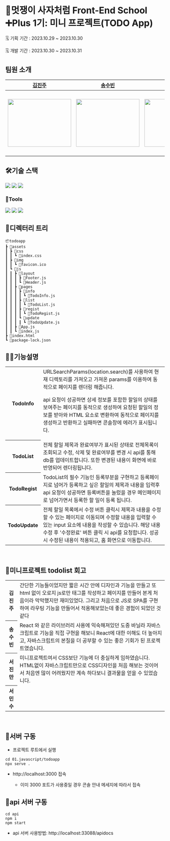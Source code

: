 # 🦁멋쟁이 사자처럼 Front-End School ➕Plus 1기: 미니 프로젝트(TODO App)

🗓️ 기획 기간 : 2023.10.29 ~ 2023.10.30

🗓️ 개발 기간 : 2023.10.30 ~ 2023.10.31

## 팀원 소개

|                                                                                                 [김진주](https://github.com/pearlKinn)                                                                                                  |                                                                                            [송수빈](https://github.com/ssb1565b)                                                                                             |                                                  [서진만](https://github.com/seojinman)                                                   |                                                                                                             [서민수](https://github.com/TocDX)                                                                                                             |
| :-------------------------------------------------------------------------------------------------------------------------------------------------------------------------------------------------------------------------------------: | :--------------------------------------------------------------------------------------------------------------------------------------------------------------------------------------------------------------------------: | :---------------------------------------------------------------------------------------------------------------------------------------: | :--------------------------------------------------------------------------------------------------------------------------------------------------------------------------------------------------------------------------------------------------------: |
| <img width="200" height="150" src="https://cdn.discordapp.com/attachments/1164071632160182347/1168469320393822208/a255f7770b98d619.png?ex=6551e0db&is=653f6bdb&hm=4eb518878b76733f02794269a4a06dff14027664af797a0964c81cb040ee5ee0&" /> | <img width="200" height="150" src="https://cdn.discordapp.com/attachments/1164071632160182347/1168471399321583737/image.png?ex=6551e2ca&is=653f6dca&hm=1b1d13c4280cef96fc284ec3aaef3f24abc278c03ef780e99ee1483721f5366b&" /> | <img width="200" height="150" src="https://github.com/FRONTENDSCHOOL6/ready-act/assets/117728530/31348309-ad72-439f-9420-e4d7f26f8673" /> | <img width="200" height="200" src="https://cdn.discordapp.com/attachments/1164071632160182347/1168468095539626024/KakaoTalk_Image_2023-10-30-17-34-56.png?ex=6551dfb7&is=653f6ab7&hm=af2424b0a86a5d48f4742fb1e68fc1374d1473f864b6de9553596a8b188e74b0&" /> |

## 🛠️기술 스택

 <img src="https://img.shields.io/badge/html5-E34F26?style=for-the-badge&logo=html5&logoColor=white">
 <img src="https://img.shields.io/badge/css-1572B6?style=for-the-badge&logo=css3&logoColor=white">
 <img src="https://img.shields.io/badge/javascript-F7DF1E?style=for-the-badge&logo=javascript&logoColor=black">  
<br/>

### 🧰Tools

<img src="https://img.shields.io/badge/Visual_Studio-5C2D91?style=for-the-badge&logo=visual%20studio&logoColor=white">
  <img src="https://img.shields.io/badge/git-F05032?style=for-the-badge&logo=git&logoColor=white">
<img src="https://img.shields.io/badge/github-181717?style=for-the-badge&logo=github&logoColor=white">

## 📁디렉터리 트리

```
📦todoapp
┣ 📂assets
┃ ┣ 📂css
┃ ┃ ┗ 📜index.css
┃ ┣ 📂img
┃ ┃ ┗ 📜favicon.ico
┃ ┗ 📂js
┃ ┃ ┣ 📂layout
┃ ┃ ┃ ┣ 📜Footer.js
┃ ┃ ┃ ┗ 📜Header.js
┃ ┃ ┣ 📂pages
┃ ┃ ┃ ┣ 📂info
┃ ┃ ┃ ┃ ┗ 📜TodoInfo.js
┃ ┃ ┃ ┣ 📂list
┃ ┃ ┃ ┃ ┗ 📜TodoList.js
┃ ┃ ┃ ┣ 📂regist
┃ ┃ ┃ ┃ ┗ 📜TodoRegist.js
┃ ┃ ┃ ┗ 📂update
┃ ┃ ┃ ┃ ┗ 📜TodoUpdate.js
┃ ┃ ┣ 📜App.js
┃ ┃ ┗ 📜index.js
┣ 📜index.html
┗ 📜package-lock.json
```

## 👩‍💻기능설명

 <table>
  <tr>
    <th>TodoInfo</th>
    <td>URLSearchParams(location.search)를 사용하여 현재 디렉토리를 가져오고 가져온 params를 이용하여 동적으로 페이지를 렌더링 해줍니다.

api 요청이 성공하면 상세 정보를 포함한 할일의 상태를 보여주는 페이지를 동적으로 생성하여
요청된 할일의 정보를 받아와 HTML 요소로 변환하여 동적으로 페이지를 생성하고 반환하고
실패하면 콘솔창에 에러가 표시됩니다.</td>

</tr>
<tr>
<th>TodoList</th>
<td>전체 할일 제목과 완료여부가 표시된 상태로 전체목록이 조회되고 수정, 삭제 및 완료여부를 변경 시 api를 통해 db를 업데이트합니다. 또한 변경된 내용이 화면에 바로 반영되어 렌더링됩니다. </td>
</tr>
<str>
<th>TodoRegist</th>
<td>TodoList의 필수 기능인 등록부분을 구현하고 등록페이지로 넘어가 등록하고 싶은 할일의 제목과 내용을 입력후 api 요청이 성공하면 등록버튼을 눌렀을 경우 메인페이지로 넘어가면서 등록한 할 일이 등록 됩니다. </td>
</str>

<tr>
    <th>TodoUpdate</th>  
    <td>전체 할일 목록에서 수정 버튼 클릭시 제목과 내용을 수정할 수 있는 페이지로 이동되며 수정할 내용을 입력할 수 있는 input 요소에 내용을 작성할 수 있습니다. 해당 내용 수정 후 '수정완료' 버튼 클릭 시 api를 요청합니다. 성공시 수정된 내용이 적용되고, 홈 화면으로 이동합니다. </td>

  </tr>
  </table>
<br>

## 🙊미니프로젝트 todolist 회고

 <table>
  <tr>
    <th>김진주</th>
    <td>간단한 기능들이었지만 짧은 시간 안에 디자인과 기능을 만들고 
또 html 없이 오로지 js로만 태그를 작성하고 페이지를 만들어 본게 처음이라 막막했지만 재미있었다.
그리고 처음으로 JS로 SPA를 구현하여 라우팅 기능을 만들어서 적용해보았는데 좋은 경험이 되었던 것 같다</td>
    </tr>
      <tr>
    <th>송수빈</th>
     <td>React 와 같은 라이브러리 사용에 익숙해져있던 도중 바닐라 자바스크립트로 기능을 직접 구현을 해보니 React에 대한 이해도 더 높아지고, 자바스크립트의 본질을 더 공부할 수 있는 좋은 기회가 된 프로젝트였습니다. </td>
      </tr>
   <str>
    <th>서진만</th>
     <td>미니프로젝트여서 CSS보단 기능에 더 충실하게 임하였습니다. HTML없이 자바스크립트만으로 CSS디자인을 처음 해보는 것이어서 처음엔 많이 어려웠지만 계속 하다보니 결과물을 얻을 수 있었습니다.</td>
      </str>
<tr>
    <th>서민수</th>  
    <td></td>

  </tr>
  </table>
<br>

## 👀서버 구동

- 프로젝트 루트에서 실행
<!-- * -s 옵션: 라우터를 추가할 경우 클라이언트가 요청한 모든 URL에 대해서 index.html을 응답하도록 설정 -->

```
cd 01.javascript/todoapp
npx serve .
```

<!-- * -s 옵션: 라우터를 추가할 경우 클라이언트가 요청한 모든 URL에 대해서 index.html을 응답하도록 설정
```
cd 01.javascript
npx serve -s .
``` -->

- http://localhost:3000 접속

  - 이미 3000 포트가 사용중일 경우 콘솔 안내 메세지에 따라서 접속

## 👀api 서버 구동

```
cd api
npm i
npm start
```

- api 서버 사용방법: http://localhost:33088/apidocs
